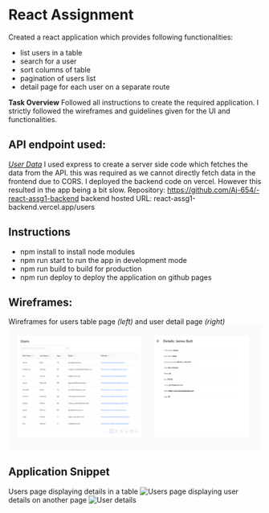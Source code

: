 # React Assignment

Created a react application which provides following functionalities:

- list users in a table
- search for a user
- sort columns of table
- pagination of users list
- detail page for each user on a separate route

**Task Overview**
Followed all instructions to create the required application. I strictly followed the wireframes and guidelines given for the UI and functionalities.

## API endpoint used:
_[User Data](https://d2k-static-assets.s3.ap-south-1.amazonaws.com/assignment-files/python-backend-assignment/users.json)_
I used express to create a server side code which fetches the data from the API. this was required as we cannot directly fetch data in the frontend due to CORS.
I deployed the backend code on vercel. However this resulted in the app being a bit slow.
Repository: https://github.com/Aj-654/-react-assg1-backend
backend hosted URL: react-assg1-backend.vercel.app/users


## **Instructions**
- npm install to install node modules
- npm run start to run the app in development mode
- npm run build to build for production
- npm run deploy to deploy the application on github pages

## Wireframes:

Wireframes for users table page _(left)_ and user detail page _(right)_
![Wireframes for screens](screens-wireframes.png)

## Application Snippet
Users page displaying details in a table
![Users page](https://github.com/Aj-654/react-assignment-level-1/assets/99529034/990c6f33-26d2-4288-8104-b0644c4b2eb4)
displaying user details on another page
![User details](https://github.com/Aj-654/react-assignment-level-1/assets/99529034/923a29c4-7c69-4f8f-abf4-29d31262c41c)


